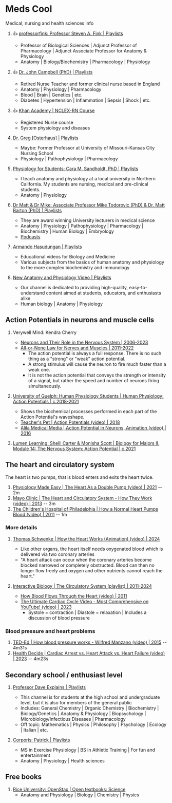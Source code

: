 # Meds Cool

Medical, nursing and health sciences info

1. :thumbsup: [professorfink: Professor Steven A. Fink | Playlists](https://www.youtube.com/@professorfink/playlists)
   - Professor of Biological Sciences | Adjunct Professor of Pharmacology | Adjunct Associate Professor for Anatomy & Physiology
   - Anatomy | Biology/Biochemistry | Pharmacology | Physiology

1. :thumbsup: [Dr. John Campbell (PhD) | Playlists](https://www.youtube.com/@Campbellteaching/playlists)
   - Retired Nurse Teacher and former clinical nurse based in England
   - Anatomy | Physiology | Pharmacology
   - Blood | Brain | Genetics | etc.
   - Diabetes | Hypertension | Inflammation | Sepsis | Shock | etc.

1. :thumbsup: [Khan Academy | NCLEX-RN Course](https://www.khanacademy.org/test-prep/nclex-rn)
   - Registered Nurse course
   - System physiology and diseases

1. [Dr. Greg [Osterhaus] | Playlists](https://www.youtube.com/@osterhausg/playlists)
   - Maybe: Former Professor at University of Missouri-Kansas City Nursing School
   - Physiology | Pathophysiology | Pharmacology

1. [Physiology for Students: Cara M. Sandholdt, PhD | Playlists](https://www.youtube.com/@PhysiologyforStudents/playlists)
   - I teach anatomy and physiology at a local university in Northern California. My students are nursing, medical and pre-clinical students.
   - Anatomy | Physiology

1. [Dr Matt & Dr Mike: Associate Professor Mike Todorovic (PhD) & Dr. Matt Barton  (PhD) | Playlists](https://www.youtube.com/@DrMattDrMike/playlists)
   - They are award winning University lecturers in medical science
   - Anatomy | Physiology | Pathophysiology | Pharmacology | Biochemistry | Human Biology | Embryology
   - [Podcasts](https://podcasts.apple.com/au/podcast/dr-matt-and-dr-mikes-medical-podcast/id1270681468)

1. [Armando Hasudungan | Playlists](https://www.youtube.com/@armandohasudungan/playlists)
   - Educational videos for Biology and Medicine
   - Various subjects from the basics of human anatomy and physiology to the more complex biochemistry and immunology

1. [New Anatomy and Physiology Video | Playlists](https://www.youtube.com/@anatomyandphysiologyvideo/playlists)
   - Our channel is dedicated to providing high-quality, easy-to-understand content aimed at students, educators, and enthusiasts alike
   - Human biology | Anatomy | Physiology


## Action Potentials in neurons and muscle cells

1. Verywell Mind: Kendra Cherry
   - [Neurons and Their Role in the Nervous System | 2006-2023](https://www.verywellmind.com/what-is-a-neuron-2794890)
   - [All-or-None Law for Nerves and Muscles | 2011-2022](https://www.verywellmind.com/what-is-the-all-or-none-law-2794808)
     * The action potential is always a full response. There is no such thing as a "strong" or "weak" action potential.
     * A strong stimulus will cause the neuron to fire much faster than a weak one.
     * It is not the action potential that conveys the strength or intensity of a signal, but rather the speed and number of neurons firing simultaneously.

1. [University of Guelph: Human Physiology Students | Human Physiology: Action Potentials | c.2018-2021](https://books.lib.uoguelph.ca/human-physiology/chapter/action-potentials/)
   - Shows the biochemical processes performed in each part of the Action Potential's waveshape.
   - [Teacher's Pet | Action Potentials (video) | 2018](https://www.youtube.com/watch?v=FEHNIELPb0s)
   - [Alila Medical Media | Action Potential in Neurons, Animation (video) | 2016](https://www.youtube.com/watch?v=iBDXOt_uHTQ)

1. [Lumen Learning: Shelli Carter & Monisha Scott | Biology for Majors II, Module 14: The Nervous System: Action Potential | c.2021](https://courses.lumenlearning.com/wm-biology2/chapter/action-potential/)


## The heart and circulatory system

The heart is two pumps, that is blood enters and exits the heart twice.

1. [Physiology Made Easy | The Heart As a Double Pump (video) | 2021](https://www.youtube.com/watch?v=tv4-h5ivf4o) -- 2m
1. [Mayo Clinic | The Heart and Circulatory System - How They Work (video) | 2013](https://www.youtube.com/watch?v=CWFyxn0qDEU) -- 3m
1. [The Children's Hospital of Philadelphia | How a Normal Heart Pumps Blood (video) | 2011](https://www.youtube.com/watch?v=JA0Wb3gc4mE) -- 1m

### More details

1. [Thomas Schwenke | How the Heart Works (Animation) (video) | 2024](https://www.youtube.com/watch?v=L7XLal4Cm1U)
   - Like other organs, the heart itself needs oxygenated blood which is delivered via two coronary arteries
   - "A heart attack can occur when the coronary arteries become blocked narrowed or completely obstructed. Blood
     can then no longer flow freely and oxygen and other nutrients cannot reach the heart."

1. [Interactive Biology | The Circulatory System (playlist) | 2011-2024](https://www.youtube.com/playlist?list=PLD178541375192EF4)
   - [How Blood Flows Through the Heart (video) | 2011](https://www.youtube.com/watch?v=VUtehbgbpRk)
   - [The Ultimate Cardiac Cycle Video - Most Comprehensive on YouTube! (video) | 2023](https://www.youtube.com/watch?v=toZI5997hz8)
     * Systole = contraction | Diastole = relaxation | Includes a discussion of blood pressure


### Blood pressure and heart problems

1. [TED-Ed | How blood pressure works - Wilfred Manzano (video) | 2015](https://www.youtube.com/watch?v=Ab9OZsDECZw) -- 4m31s
1. [Health Decide | Cardiac Arrest vs. Heart Attack vs. Heart Failure (video) | 2023](https://www.youtube.com/watch?v=KPKLq-LQjbc) -- 4m23s


## Secondary school / enthusiast level

1. [Professor Dave Explains | Playlists](https://www.youtube.com/@ProfessorDaveExplains/playlists)
   - This channel is for students at the high school and undergraduate level, but it is also for members of the general public
   - Includes: General Chemistry | Organic Chemistry | Biochemistry | Biology/Genetics |
     Anatomy & Physiology | Biopsychology | Microbiology/Infectious Diseases | Pharmacology
   - Off topic: Mathematics | Physics | Philosophy | Psychology | Ecology | Italian | etc.

1. [Corporis: Patrick | Playlists](https://www.youtube.com/@Corporis/playlists)
   - MS in Exercise Physiology | BS in Athletic Training | For fun and entertainment
   - Anatomy | Physiology | Health sciences


## Free books

1. [Rice University: OpenStax | Open textbooks: Science](https://openstax.org/subjects/science)
   - Anatomy and Physiology | Biology | Chemistry | Physics

